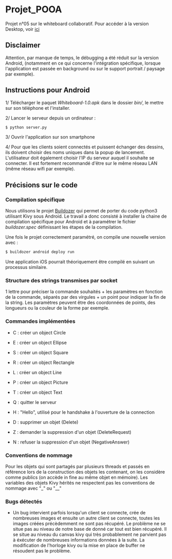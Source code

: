 # Projet_POOA
Projet n°05 sur le whiteboard collaboratif.
Pour accéder à la version Desktop, voir [ici](https://github.com/eniotna05/Projet_POOA/)

## Disclaimer
Attention, par manque de temps, le débugging a été réduit sur la version Android, (notamment en ce qui concerne l'intégration spécifique, lorsque l'application est passée en background ou sur le support portrait / paysage par exemple).

## Instructions pour Android
1/ Télécharger le paquet _Whiteboard-1.0.apk_ dans le dossier _bin/_, le mettre sur son téléphone et l'installer.

2/ Lancer le serveur depuis un ordinateur :
```bash
$ python server.py
```

3/ Ouvrir l'application sur son smartphone

4/ Pour que les clients soient connectés et puissent échanger des dessins, ils doivent choisir des noms uniques dans la popup de lancement. L'utilisateur doit également choisir l'IP du serveur auquel il souhaite se connecter. Il est fortement recommandé d'être sur le même réseau LAN (même réseau wifi par exemple).

## Précisions sur le code

### Compilation spécifique

Nous utilisons le projet [Buildozer](https://github.com/kivy/buildozer) qui permet de porter du code python3 utilisant Kivy sous Android. Le travail a donc consisté à installer la chaine de compilation spécifique pour Android et à paramétrer le fichier _buildozer.spec_ définissant les étapes de la compilation.

Une fois le projet correctement paramétré, on compile une nouvelle version avec :
```bash
$ buildozer android deploy run
```

Une application iOS pourrait théoriquement être compilé en suivant un processus similaire.

### Structure des strings transmises par socket
1 lettre pour préciser la commande souhaités + les paramètres en fonction de la commande, séparés par des virgules + un point pour indiquer la fin de la string.
Les paramètres peuvent être des coordonnées de points, des longueurs ou la couleur de la forme par exemple.

### Commandes implémentées
- C : créer un object Circle
- E : créer un object Ellipse
- S : créer un object Square
- R : créer un object Rectangle
- L : créer un object Line
- P : créer un object Picture
- T : créer un object Text

- Q : quitter le serveur
- H : "Hello", utilisé pour le handshake à l'ouverture de la connection
- D : supprimer un objet (Delete)
- Z : demander la suppression d'un objet (DeleteRequest)
- N : refuser la suppression d'un objet (NegativeAnswer)

### Conventions de nommage
Pour les objets qui sont partagés par plusieurs threads et passés en référence
lors de la construction des objets les contenant, on les considère comme publics
(on accède in fine au même objet en mémoire).
Les variables des objets Kivy hérités ne respectent pas les conventions de
nommage avec "\_" ou "\__"


### Bugs détectés
- Un bug intervient parfois lorsqu'un client se connecte, crée de nombreuses
images et ensuite un autre client se connecte, toutes les images créées
précèdemment ne sont pas récupéré. Le problème ne se situe pas au niveau de
notre base de donné car tout est bien récupéré. Il se situe au niveau du canvas
kivy qui très probablement ne parvient pas à éxécuter de nombreuses informations
données à la suite. La modification de l'horloge kivy ou la mise en place de buffer
ne résoudent pas le problème.
